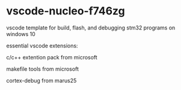 # vscode-nucleo-f746zg
vscode template for build, flash, and debugging stm32 programs on windows 10

essential vscode extensions:

c/c++ extention pack from microsoft

makefile tools from microsoft

cortex-debug from marus25
